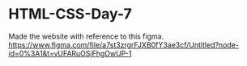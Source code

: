 # HTML-CSS-Day-7

Made the website with reference to this figma.
https://www.figma.com/file/a7st3zrgrFJXB0fY3ae3cf/Untitled?node-id=0%3A1&t=vUFARuOSjFhgOwUP-1
